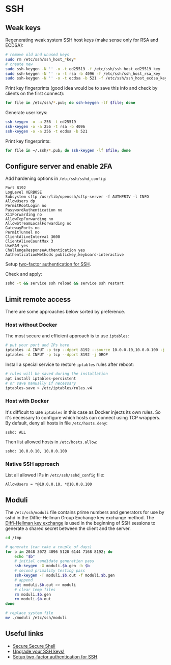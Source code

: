 SSH
===

## Weak keys ##

Regenerating weak system SSH host keys (make sense only for RSA and ECDSA):

```bash
# remove old and unused keys
sudo rm /etc/ssh/ssh_host_*key*
# create new
sudo ssh-keygen -N '' -o -t ed25519 -f /etc/ssh/ssh_host_ed25519_key
sudo ssh-keygen -N '' -o -t rsa -b 4096 -f /etc/ssh/ssh_host_rsa_key
sudo ssh-keygen -N '' -o -t ecdsa -b 521 -f /etc/ssh/ssh_host_ecdsa_key
```

Print key fingerprints (good idea would be to save this info and check by clients on the first connect):

```bash
for file in /etc/ssh/*.pub; do ssh-keygen -lf $file; done
```

Generate user keys:

```bash
ssh-keygen -o -a 256 -t ed25519
ssh-keygen -o -a 256 -t rsa -b 4096
ssh-keygen -o -a 256 -t ecdsa -b 521
```

Print key fingerprints:

```bash
for file in ~/.ssh/*.pub; do ssh-keygen -lf $file; done
```

## Configure server and enable 2FA ##

Add hardening options in `/etc/ssh/sshd_config`:

```
Port 8192
LogLevel VERBOSE
Subsystem sftp /usr/lib/openssh/sftp-server -f AUTHPRIV -l INFO
AllowUsers dp
PermitRootLogin no
PasswordAuthentication no
X11Forwarding no
AllowTcpForwarding no
AllowStreamLocalForwarding no
GatewayPorts no
PermitTunnel no
ClientAliveInterval 3600
ClientAliveCountMax 3
UsePAM yes
ChallengeResponseAuthentication yes
AuthenticationMethods publickey,keyboard-interactive
```

Setup [two-factor authentication for SSH](https://www.vultr.com/docs/how-to-setup-two-factor-authentication-2fa-for-ssh-on-debian-9-using-google-authenticator). 

Check and apply:

```bash
sshd -t && service ssh reload && service ssh restart
```


## Limit remote access ##

There are some approaches below sorted by preference.

### Host without Docker ###

The most secure and efficient approach is to use `iptables`:

```bash
# put your port and IPs here
iptables -A INPUT -p tcp --dport 8192 --source 10.0.0.10,10.0.0.100 -j ACCEPT
iptables -A INPUT -p tcp --dport 8192 -j DROP
```

Install a special service to restore `iptables` rules after reboot:

```bash
# rules will be saved during the installation
apt install iptables-persistent
# or save manually if necessary
iptables-save > /etc/iptables/rules.v4
```

### Host with Docker ###

It's difficult to use `iptables` in this case as Docker injects its own rules.
So it's necessary to configure which hosts can connect using TCP wrappers.
By default, deny all hosts in file `/etc/hosts.deny`:

```
sshd: ALL
```

Then list allowed hosts in `/etc/hosts.allow`:

```
sshd: 10.0.0.10, 10.0.0.100
```

### Native SSH approach ###

List all allowed IPs in `/etc/ssh/sshd_config` file:

```
AllowUsers = *@10.0.0.10, *@10.0.0.100
``` 


## Moduli ## 

The `/etc/ssh/moduli` file contains prime numbers and generators for use by sshd in the Diffie-Hellman Group Exchange key exchange method.
The [Diffi-Hellman key exchange](http://en.wikipedia.org/wiki/Diffie-Hellman_key_exchange) is used in the beginning of SSH sessions to generate a shared secret between the client and the server.

```bash
cd /tmp

# generate (can take a couple of days)
for b in 2048 3072 4096 5120 6144 7168 8192; do 
    echo "$b"
    # initial candidate generation pass
    ssh-keygen -G moduli.$b.gen -b $b
    # second primality testing pass
    ssh-keygen -T moduli.$b.out -f moduli.$b.gen
    # append
    cat moduli.$b.out >> moduli
    # clear temp files
    rm moduli.$b.gen
    rm moduli.$b.out
done

# replace system file
mv ./moduli /etc/ssh/moduli
```


## Useful links ##

* [Secure Secure Shell](https://stribika.github.io/2015/01/04/secure-secure-shell.html)
* [Upgrade your SSH keys!](https://blog.g3rt.nl/upgrade-your-ssh-keys.html)
* [Setup two-factor authentication for SSH](https://www.vultr.com/docs/how-to-setup-two-factor-authentication-2fa-for-ssh-on-debian-9-using-google-authenticator).
